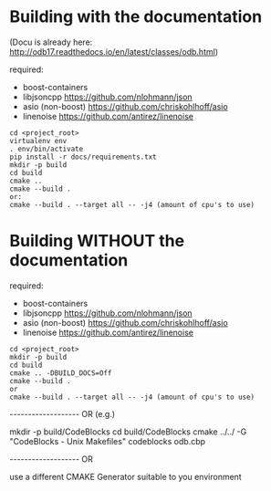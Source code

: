 Building with the documentation
===============================

(Docu is already here: http://odb17.readthedocs.io/en/latest/classes/odb.html)

required: 
 * boost-containers
 * libjsoncpp       https://github.com/nlohmann/json
 * asio (non-boost) https://github.com/chriskohlhoff/asio
 * linenoise        https://github.com/antirez/linenoise

```
cd <project_root>
virtualenv env
. env/bin/activate
pip install -r docs/requirements.txt
mkdir -p build
cd build
cmake ..
cmake --build .
or:
cmake --build . --target all -- -j4 (amount of cpu's to use)
```

Building **WITHOUT** the documentation
======================================

required:
 * boost-containers
 * libjsoncpp       https://github.com/nlohmann/json
 * asio (non-boost) https://github.com/chriskohlhoff/asio
 * linenoise        https://github.com/antirez/linenoise

```
cd <project_root>
mkdir -p build
cd build
cmake .. -DBUILD_DOCS=Off
cmake --build .
or
cmake --build . --target all -- -j4 (amount of cpu's to use)
```

------------------- OR (e.g.)

mkdir -p build/CodeBlocks
cd build/CodeBlocks
cmake ../../ -G "CodeBlocks - Unix Makefiles"
codeblocks odb.cbp

------------------- OR

use a different CMAKE Generator suitable to you environment

